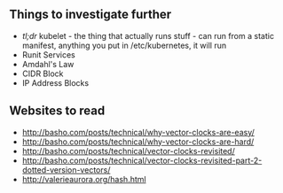 Things to investigate further
---
- *tl;dr* kubelet - the thing that actually runs stuff - can run from a static manifest, anything you put in /etc/kubernetes, it will run
- Runit Services
- Amdahl's Law
- CIDR Block
- IP Address Blocks

Websites to read
---
- http://basho.com/posts/technical/why-vector-clocks-are-easy/
- http://basho.com/posts/technical/why-vector-clocks-are-hard/
- http://basho.com/posts/technical/vector-clocks-revisited/
- http://basho.com/posts/technical/vector-clocks-revisited-part-2-dotted-version-vectors/
- http://valerieaurora.org/hash.html
